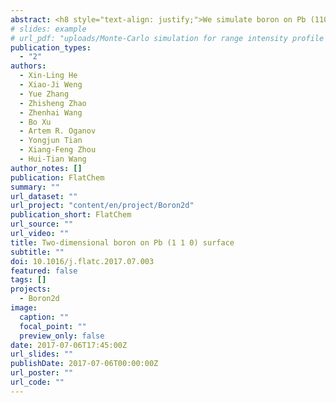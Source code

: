 ```yaml
---
abstract: <h8 style="text-align: justify;">We simulate boron on Pb (110) surface by using ab initio evolutionary methodology. Interestingly, the two-dimensional (2D) Dirac Pmmn boron can be formed because of good lattice matching. Unexpectedly, by increasing the thickness of 2D boron, a three-bonded graphene-like structure (P21=c boron) was revealed to possess double anisotropic Dirac cones. It is 20 meV/atom lower in energy than the Pmmn structure, indicating the most stable 2D boron with particular Dirac cones. The puckered structure of P21=c boron results in the peculiar Dirac cones, as well as substantial mechanical anisotropy. The calculated Young's modulus is 320 GPa·nm along zigzag direction, which is comparable with graphene.</h8>
# slides: example
# url_pdf: "uploads/Monte-Carlo simulation for range intensity profile of underwater range gated imaging.pdf"
publication_types:
  - "2"
authors:
  - Xin-Ling He
  - Xiao-Ji Weng
  - Yue Zhang
  - Zhisheng Zhao
  - Zhenhai Wang
  - Bo Xu
  - Artem R. Oganov
  - Yongjun Tian
  - Xiang-Feng Zhou
  - Hui-Tian Wang
author_notes: []
publication: FlatChem
summary: ""
url_dataset: ""
url_project: "content/en/project/Boron2d"
publication_short: FlatChem
url_source: ""
url_video: ""
title: Two-dimensional boron on Pb (1 1 0) surface
subtitle: ""
doi: 10.1016/j.flatc.2017.07.003
featured: false
tags: []
projects:
  - Boron2d
image:
  caption: ""
  focal_point: ""
  preview_only: false
date: 2017-07-06T17:45:00Z
url_slides: ""
publishDate: 2017-07-06T00:00:00Z
url_poster: ""
url_code: ""
---
```


